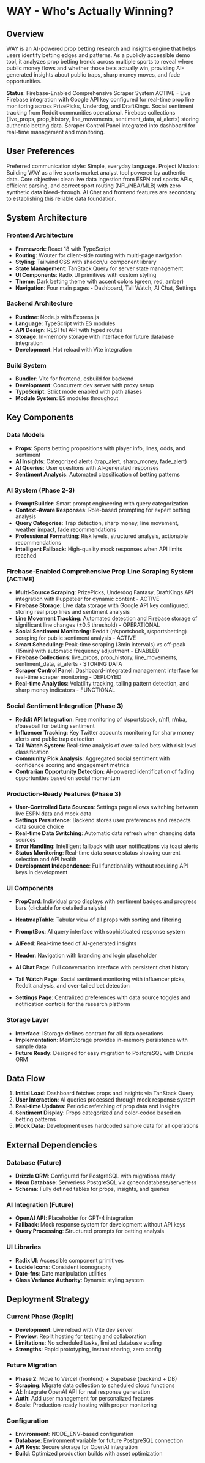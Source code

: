 # WAY - Who's Actually Winning?

## Overview

WAY is an AI-powered prop betting research and insights engine that helps users identify betting edges and patterns. As a publicly accessible demo tool, it analyzes prop betting trends across multiple sports to reveal where public money flows and whether those bets actually win, providing AI-generated insights about public traps, sharp money moves, and fade opportunities.

**Status**: Firebase-Enabled Comprehensive Scraper System ACTIVE - Live Firebase integration with Google API key configured for real-time prop line monitoring across PrizePicks, Underdog, and DraftKings. Social sentiment tracking from Reddit communities operational. Firebase collections (live_props, prop_history, line_movements, sentiment_data, ai_alerts) storing authentic betting data. Scraper Control Panel integrated into dashboard for real-time management and monitoring.

## User Preferences

Preferred communication style: Simple, everyday language.
Project Mission: Building WAY as a live sports market analyst tool powered by authentic data. Core objective: clean live data ingestion from ESPN and sports APIs, efficient parsing, and correct sport routing (NFL/NBA/MLB) with zero synthetic data bleed-through. AI Chat and frontend features are secondary to establishing this reliable data foundation.

## System Architecture

### Frontend Architecture
- **Framework**: React 18 with TypeScript
- **Routing**: Wouter for client-side routing with multi-page navigation
- **Styling**: Tailwind CSS with shadcn/ui component library
- **State Management**: TanStack Query for server state management
- **UI Components**: Radix UI primitives with custom styling
- **Theme**: Dark betting theme with accent colors (green, red, amber)
- **Navigation**: Four main pages - Dashboard, Tail Watch, AI Chat, Settings

### Backend Architecture
- **Runtime**: Node.js with Express.js
- **Language**: TypeScript with ES modules
- **API Design**: RESTful API with typed routes
- **Storage**: In-memory storage with interface for future database integration
- **Development**: Hot reload with Vite integration

### Build System
- **Bundler**: Vite for frontend, esbuild for backend
- **Development**: Concurrent dev server with proxy setup
- **TypeScript**: Strict mode enabled with path aliases
- **Module System**: ES modules throughout

## Key Components

### Data Models
- **Props**: Sports betting propositions with player info, lines, odds, and sentiment
- **AI Insights**: Categorized alerts (trap_alert, sharp_money, fade_alert)
- **AI Queries**: User questions with AI-generated responses
- **Sentiment Analysis**: Automated classification of betting patterns

### AI System (Phase 2-3)
- **PromptBuilder**: Smart prompt engineering with query categorization
- **Context-Aware Responses**: Role-based prompting for expert betting analysis
- **Query Categories**: Trap detection, sharp money, line movement, weather impact, fade recommendations
- **Professional Formatting**: Risk levels, structured analysis, actionable recommendations
- **Intelligent Fallback**: High-quality mock responses when API limits reached

### Firebase-Enabled Comprehensive Prop Line Scraping System (ACTIVE)
- **Multi-Source Scraping**: PrizePicks, Underdog Fantasy, DraftKings API integration with Puppeteer for dynamic content - ACTIVE
- **Firebase Storage**: Live data storage with Google API key configured, storing real prop lines and sentiment analysis
- **Line Movement Tracking**: Automated detection and Firebase storage of significant line changes (±0.5 threshold) - OPERATIONAL  
- **Social Sentiment Monitoring**: Reddit (r/sportsbook, r/sportsbetting) scraping for public sentiment analysis - ACTIVE
- **Smart Scheduling**: Peak-time scraping (3min intervals) vs off-peak (15min) with automatic frequency adjustment - ENABLED
- **Firebase Collections**: live_props, prop_history, line_movements, sentiment_data, ai_alerts - STORING DATA
- **Scraper Control Panel**: Dashboard-integrated management interface for real-time scraper monitoring - DEPLOYED
- **Real-time Analytics**: Volatility tracking, tailing pattern detection, and sharp money indicators - FUNCTIONAL

### Social Sentiment Integration (Phase 3)
- **Reddit API Integration**: Free monitoring of r/sportsbook, r/nfl, r/nba, r/baseball for betting sentiment
- **Influencer Tracking**: Key Twitter accounts monitoring for sharp money alerts and public trap detection
- **Tail Watch System**: Real-time analysis of over-tailed bets with risk level classification
- **Community Pick Analysis**: Aggregated social sentiment with confidence scoring and engagement metrics
- **Contrarian Opportunity Detection**: AI-powered identification of fading opportunities based on social momentum

### Production-Ready Features (Phase 3)
- **User-Controlled Data Sources**: Settings page allows switching between live ESPN data and mock data
- **Settings Persistence**: Backend stores user preferences and respects data source choice
- **Real-time Data Switching**: Automatic data refresh when changing data sources
- **Error Handling**: Intelligent fallback with user notifications via toast alerts
- **Status Monitoring**: Real-time data source status showing current selection and API health
- **Development Independence**: Full functionality without requiring API keys in development

### UI Components
- **PropCard**: Individual prop displays with sentiment badges and progress bars (clickable for detailed analysis)
- **HeatmapTable**: Tabular view of all props with sorting and filtering
- **PromptBox**: AI query interface with sophisticated response system
- **AIFeed**: Real-time feed of AI-generated insights
- **Header**: Navigation with branding and login placeholder


- **AI Chat Page**: Full conversation interface with persistent chat history
- **Tail Watch Page**: Social sentiment monitoring with influencer picks, Reddit analysis, and over-tailed bet detection
- **Settings Page**: Centralized preferences with data source toggles and notification controls for the research platform

### Storage Layer
- **Interface**: IStorage defines contract for all data operations
- **Implementation**: MemStorage provides in-memory persistence with sample data
- **Future Ready**: Designed for easy migration to PostgreSQL with Drizzle ORM

## Data Flow

1. **Initial Load**: Dashboard fetches props and insights via TanStack Query
2. **User Interaction**: AI queries processed through mock response system
3. **Real-time Updates**: Periodic refetching of prop data and insights
4. **Sentiment Display**: Props categorized and color-coded based on betting patterns
5. **Mock Data**: Development uses hardcoded sample data for all operations

## External Dependencies

### Database (Future)
- **Drizzle ORM**: Configured for PostgreSQL with migrations ready
- **Neon Database**: Serverless PostgreSQL via @neondatabase/serverless
- **Schema**: Fully defined tables for props, insights, and queries

### AI Integration (Future)
- **OpenAI API**: Placeholder for GPT-4 integration
- **Fallback**: Mock response system for development without API keys
- **Query Processing**: Structured prompts for betting analysis

### UI Libraries
- **Radix UI**: Accessible component primitives
- **Lucide Icons**: Consistent iconography
- **Date-fns**: Date manipulation utilities
- **Class Variance Authority**: Dynamic styling system

## Deployment Strategy

### Current Phase (Replit)
- **Development**: Live reload with Vite dev server
- **Preview**: Replit hosting for testing and collaboration
- **Limitations**: No scheduled tasks, limited database scaling
- **Strengths**: Rapid prototyping, instant sharing, zero config

### Future Migration
- **Phase 2**: Move to Vercel (frontend) + Supabase (backend + DB)
- **Scraping**: Migrate data collection to scheduled cloud functions
- **AI**: Integrate OpenAI API for real response generation
- **Auth**: Add user management for personalized features
- **Scale**: Production-ready hosting with proper monitoring

### Configuration
- **Environment**: NODE_ENV-based configuration
- **Database**: Environment variable for future PostgreSQL connection
- **API Keys**: Secure storage for OpenAI integration
- **Build**: Optimized production builds with asset optimization